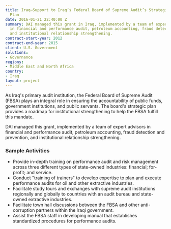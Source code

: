 ```yaml
---
title: Iraq—Support to Iraq’s Federal Board of Supreme Audit’s Strategic Development
  Plan
date: 2016-01-21 22:40:00 Z
summary: DAI managed this grant in Iraq, implemented by a team of expert advisors
  in financial and performance audit, petroleum accounting, fraud detection and prevention,
  and institutional relationship strengthening.
contract-start-year: 2012
contract-end-year: 2015
client: U.S. Government
solutions:
- Governance
regions:
- Middle East and North Africa
country:
- Iraq
layout: project
---
```


As Iraq's primary audit institution, the Federal Board of Supreme Audit (FBSA) plays an integral role in ensuring the accountability of public funds, government institutions, and public servants. The board's strategic plan provides a roadmap for institutional strengthening to help the FBSA fulfill this mandate.

DAI managed this grant, implemented by a team of expert advisors in financial and performance audit, petroleum accounting, fraud detection and prevention, and institutional relationship strengthening.

### Sample Activities

* Provide in-depth training on performance audit and risk management across three different types of state-owned industries: financial; for-profit; and service.
* Conduct "training of trainers" to develop expertise to plan and execute performance audits for oil and other extractive industries.
* Facilitate study tours and exchanges with supreme audit institutions regionally and globally to countries with an audit bureau and state-owned extractive industries.
* Facilitate town hall discussions between the FBSA and other anti-corruption partners within the Iraqi government.
* Assist the FBSA staff in developing manual that establishes standardized procedures for performance audits.
